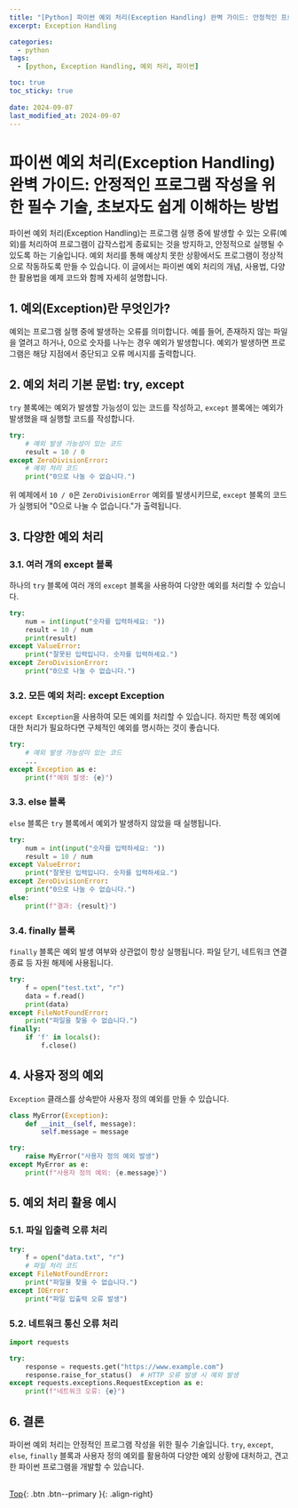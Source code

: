 ```yaml
---
title: "[Python] 파이썬 예외 처리(Exception Handling) 완벽 가이드: 안정적인 프로그램 작성을 위한 필수 기술, 초보자도 쉽게 이해하는 방법"
excerpt: Exception Handling

categories:
  - python
tags:
  - [python, Exception Handling, 예외 처리, 파이썬]

toc: true
toc_sticky: true
 
date: 2024-09-07
last_modified_at: 2024-09-07
---
```


# 파이썬 예외 처리(Exception Handling) 완벽 가이드: 안정적인 프로그램 작성을 위한 필수 기술, 초보자도 쉽게 이해하는 방법

파이썬 예외 처리(Exception Handling)는 프로그램 실행 중에 발생할 수 있는 오류(예외)를 처리하여 프로그램이 갑작스럽게 종료되는 것을 방지하고, 안정적으로 실행될 수 있도록 하는 기술입니다. 예외 처리를 통해 예상치 못한 상황에서도 프로그램이 정상적으로 작동하도록 만들 수 있습니다. 이 글에서는 파이썬 예외 처리의 개념, 사용법, 다양한 활용법을 예제 코드와 함께 자세히 설명합니다.

## 1. 예외(Exception)란 무엇인가?

예외는 프로그램 실행 중에 발생하는 오류를 의미합니다. 예를 들어, 존재하지 않는 파일을 열려고 하거나, 0으로 숫자를 나누는 경우 예외가 발생합니다. 예외가 발생하면 프로그램은 해당 지점에서 중단되고 오류 메시지를 출력합니다.

## 2. 예외 처리 기본 문법: try, except

`try` 블록에는 예외가 발생할 가능성이 있는 코드를 작성하고, `except` 블록에는 예외가 발생했을 때 실행할 코드를 작성합니다.

```python
try:
    # 예외 발생 가능성이 있는 코드
    result = 10 / 0
except ZeroDivisionError:
    # 예외 처리 코드
    print("0으로 나눌 수 없습니다.")
```

위 예제에서 `10 / 0`은 `ZeroDivisionError` 예외를 발생시키므로, `except` 블록의 코드가 실행되어 "0으로 나눌 수 없습니다."가 출력됩니다.

## 3. 다양한 예외 처리

### 3.1. 여러 개의 except 블록

하나의 `try` 블록에 여러 개의 `except` 블록을 사용하여 다양한 예외를 처리할 수 있습니다.

```python
try:
    num = int(input("숫자를 입력하세요: "))
    result = 10 / num
    print(result)
except ValueError:
    print("잘못된 입력입니다. 숫자를 입력하세요.")
except ZeroDivisionError:
    print("0으로 나눌 수 없습니다.")
```

### 3.2. 모든 예외 처리: except Exception

`except Exception`을 사용하여 모든 예외를 처리할 수 있습니다. 하지만 특정 예외에 대한 처리가 필요하다면 구체적인 예외를 명시하는 것이 좋습니다.

```python
try:
    # 예외 발생 가능성이 있는 코드
    ...
except Exception as e:
    print(f"예외 발생: {e}")
```

### 3.3. else 블록

`else` 블록은 `try` 블록에서 예외가 발생하지 않았을 때 실행됩니다.

```python
try:
    num = int(input("숫자를 입력하세요: "))
    result = 10 / num
except ValueError:
    print("잘못된 입력입니다. 숫자를 입력하세요.")
except ZeroDivisionError:
    print("0으로 나눌 수 없습니다.")
else:
    print(f"결과: {result}")
```

### 3.4. finally 블록

`finally` 블록은 예외 발생 여부와 상관없이 항상 실행됩니다. 파일 닫기, 네트워크 연결 종료 등 자원 해제에 사용됩니다.

```python
try:
    f = open("test.txt", "r")
    data = f.read()
    print(data)
except FileNotFoundError:
    print("파일을 찾을 수 없습니다.")
finally:
    if 'f' in locals():
        f.close()
```

## 4. 사용자 정의 예외

`Exception` 클래스를 상속받아 사용자 정의 예외를 만들 수 있습니다.

```python
class MyError(Exception):
    def __init__(self, message):
        self.message = message

try:
    raise MyError("사용자 정의 예외 발생")
except MyError as e:
    print(f"사용자 정의 예외: {e.message}")
```

## 5. 예외 처리 활용 예시

### 5.1. 파일 입출력 오류 처리

```python
try:
    f = open("data.txt", "r")
    # 파일 처리 코드
except FileNotFoundError:
    print("파일을 찾을 수 없습니다.")
except IOError:
    print("파일 입출력 오류 발생")
```

### 5.2. 네트워크 통신 오류 처리

```python
import requests

try:
    response = requests.get("https://www.example.com")
    response.raise_for_status()  # HTTP 오류 발생 시 예외 발생
except requests.exceptions.RequestException as e:
    print(f"네트워크 오류: {e}")
```

## 6. 결론

파이썬 예외 처리는 안정적인 프로그램 작성을 위한 필수 기술입니다. `try`, `except`, `else`, `finally` 블록과 사용자 정의 예외를 활용하여 다양한 예외 상황에 대처하고, 견고한 파이썬 프로그램을 개발할 수 있습니다.
<br><br>

[Top](#){: .btn .btn--primary }{: .align-right}